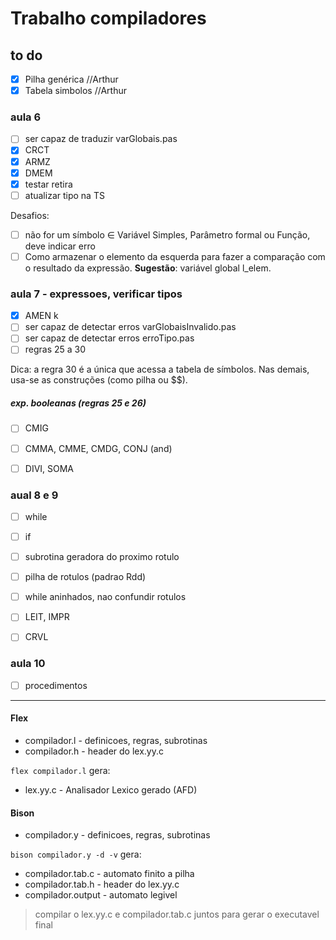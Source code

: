 # Trabalho compiladores

## to do
 - [x] Pilha genérica       //Arthur
 - [x] Tabela simbolos      //Arthur

### aula 6
- [ ] ser capaz de traduzir varGlobais.pas             
- [x] CRCT
- [X] ARMZ
- [X] DMEM
- [x] testar retira
- [ ] atualizar tipo na TS

Desafios:
- [ ] não for um símbolo ∈ Variável Simples, Parâmetro formal ou Função, deve indicar erro
- [ ] Como armazenar o elemento da esquerda para fazer a comparação com o resultado da expressão. **Sugestão**: variável global l_elem.
 
### aula 7 - expressoes, verificar tipos
- [X] AMEN k
- [ ] ser capaz de detectar erros varGlobaisInvalido.pas    
- [ ] ser capaz de detectar erros erroTipo.pas    
- [ ] regras 25 a 30

Dica: a regra 30 é a única que acessa a tabela de símbolos.
Nas demais, usa-se as construções (como pilha ou $$).
##### exp. booleanas (regras 25 e 26)
- [ ] CMIG
- [ ] CMMA, CMME, CMDG, CONJ (and)
- [ ] DIVI, SOMA


### aual 8  e 9
 - [ ] while  
 - [ ] if
 - [ ] subrotina geradora do proximo rotulo
 - [ ] pilha de rotulos (padrao Rdd)

 - [ ] while aninhados, nao confundir rotulos
 
 - [ ] LEIT, IMPR
 - [ ] CRVL


### aula 10
 - [ ] procedimentos 

















_____








#### Flex
- compilador.l -  definicoes, regras, subrotinas
- compilador.h - header do lex.yy.c

`flex compilador.l` gera:
- lex.yy.c - Analisador Lexico gerado (AFD)  


#### Bison
- compilador.y - definicoes, regras, subrotinas

`bison compilador.y -d -v` gera: 
- compilador.tab.c - automato finito a pilha
- compilador.tab.h - header do lex.yy.c
- compilador.output - automato legivel

> compilar o lex.yy.c e compilador.tab.c juntos para gerar o executavel final
 